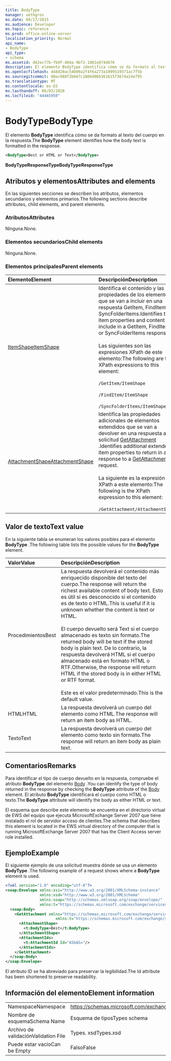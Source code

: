 ```yaml
---
title: BodyType
manager: sethgros
ms.date: 09/17/2015
ms.audience: Developer
ms.topic: reference
ms.prod: office-online-server
localization_priority: Normal
api_name:
- BodyType
api_type:
- schema
ms.assetid: d42ec77b-fb9f-404a-9bf2-1801e8744676
description: El elemento BodyType identifica cómo se da formato al texto del cuerpo en la respuesta.
ms.openlocfilehash: 448d20ac54b09a2f4f6a273a1099519371ac7f5b
ms.sourcegitcommit: 88ec988f2bb67c1866d06b361615f3674a24e795
ms.translationtype: MT
ms.contentlocale: es-ES
ms.lasthandoff: 06/03/2020
ms.locfileid: "44465950"
---
```

# <a name="bodytype"></a><span data-ttu-id="d19c2-103">BodyType</span><span class="sxs-lookup"><span data-stu-id="d19c2-103">BodyType</span></span>

<span data-ttu-id="d19c2-104">El elemento **BodyType** identifica cómo se da formato al texto del cuerpo en la respuesta.</span><span class="sxs-lookup"><span data-stu-id="d19c2-104">The **BodyType** element identifies how the body text is formatted in the response.</span></span> 
  
```xml
<BodyType>Best or HTML or Text</BodyType>
```

<span data-ttu-id="d19c2-105">**BodyTypeResponseType**</span><span class="sxs-lookup"><span data-stu-id="d19c2-105">**BodyTypeResponseType**</span></span>

## <a name="attributes-and-elements"></a><span data-ttu-id="d19c2-106">Atributos y elementos</span><span class="sxs-lookup"><span data-stu-id="d19c2-106">Attributes and elements</span></span>

<span data-ttu-id="d19c2-107">En las siguientes secciones se describen los atributos, elementos secundarios y elementos primarios.</span><span class="sxs-lookup"><span data-stu-id="d19c2-107">The following sections describe attributes, child elements, and parent elements.</span></span>
  
### <a name="attributes"></a><span data-ttu-id="d19c2-108">Atributos</span><span class="sxs-lookup"><span data-stu-id="d19c2-108">Attributes</span></span>

<span data-ttu-id="d19c2-109">Ninguna.</span><span class="sxs-lookup"><span data-stu-id="d19c2-109">None.</span></span>
  
### <a name="child-elements"></a><span data-ttu-id="d19c2-110">Elementos secundarios</span><span class="sxs-lookup"><span data-stu-id="d19c2-110">Child elements</span></span>

<span data-ttu-id="d19c2-111">Ninguna.</span><span class="sxs-lookup"><span data-stu-id="d19c2-111">None.</span></span>
  
### <a name="parent-elements"></a><span data-ttu-id="d19c2-112">Elementos principales</span><span class="sxs-lookup"><span data-stu-id="d19c2-112">Parent elements</span></span>

|<span data-ttu-id="d19c2-113">**Elemento**</span><span class="sxs-lookup"><span data-stu-id="d19c2-113">**Element**</span></span>|<span data-ttu-id="d19c2-114">**Descripción**</span><span class="sxs-lookup"><span data-stu-id="d19c2-114">**Description**</span></span>|
|:-----|:-----|
|[<span data-ttu-id="d19c2-115">ItemShape</span><span class="sxs-lookup"><span data-stu-id="d19c2-115">ItemShape</span></span>](itemshape.md) <br/> | <span data-ttu-id="d19c2-116">Identifica el contenido y las propiedades de los elementos que se van a incluir en una respuesta GetItem, FindItem o SyncFolderItems.</span><span class="sxs-lookup"><span data-stu-id="d19c2-116">Identifies the item properties and content to include in a GetItem, FindItem, or SyncFolderItems response.</span></span>  <br/><br/><span data-ttu-id="d19c2-117">Las siguientes son las expresiones XPath de este elemento:</span><span class="sxs-lookup"><span data-stu-id="d19c2-117">The following are the XPath expressions to this element:</span></span><br/><br/>  `/GetItem/ItemShape`<br/><br/>`/FindItem/ItemShape`<br/><br/>`/SyncFolderItems/ItemShape` <br/> |
|[<span data-ttu-id="d19c2-118">AttachmentShape</span><span class="sxs-lookup"><span data-stu-id="d19c2-118">AttachmentShape</span></span>](attachmentshape.md) <br/> |<span data-ttu-id="d19c2-119">Identifica las propiedades adicionales de elementos extendidos que se van a devolver en una respuesta a una solicitud [GetAttachment](getattachment.md) .</span><span class="sxs-lookup"><span data-stu-id="d19c2-119">Identifies additional extended item properties to return in a response to a [GetAttachment](getattachment.md) request.</span></span>  <br/><br/><span data-ttu-id="d19c2-120">La siguiente es la expresión XPath a este elemento:</span><span class="sxs-lookup"><span data-stu-id="d19c2-120">The following is the XPath expression to this element:</span></span><br/><br/>  `/GetAttachment/AttachmentShape` <br/> |
   
## <a name="text-value"></a><span data-ttu-id="d19c2-121">Valor de texto</span><span class="sxs-lookup"><span data-stu-id="d19c2-121">Text value</span></span>

<span data-ttu-id="d19c2-122">En la siguiente tabla se enumeran los valores posibles para el elemento **BodyType** .</span><span class="sxs-lookup"><span data-stu-id="d19c2-122">The following table lists the possible values for the **BodyType** element.</span></span> 
  
|<span data-ttu-id="d19c2-123">**Valor**</span><span class="sxs-lookup"><span data-stu-id="d19c2-123">**Value**</span></span>|<span data-ttu-id="d19c2-124">**Descripción**</span><span class="sxs-lookup"><span data-stu-id="d19c2-124">**Description**</span></span>|
|:-----|:-----|
|<span data-ttu-id="d19c2-125">Procedimientos</span><span class="sxs-lookup"><span data-stu-id="d19c2-125">Best</span></span>  <br/> |<span data-ttu-id="d19c2-126">La respuesta devolverá el contenido más enriquecido disponible del texto del cuerpo.</span><span class="sxs-lookup"><span data-stu-id="d19c2-126">The response will return the richest available content of body text.</span></span> <span data-ttu-id="d19c2-127">Esto es útil si es desconocido si el contenido es de texto o HTML.</span><span class="sxs-lookup"><span data-stu-id="d19c2-127">This is useful if it is unknown whether the content is text or HTML.</span></span><br/><br/> <span data-ttu-id="d19c2-128">El cuerpo devuelto será Text si el cuerpo almacenado es texto sin formato.</span><span class="sxs-lookup"><span data-stu-id="d19c2-128">The returned body will be text if the stored body is plain text.</span></span> <span data-ttu-id="d19c2-129">De lo contrario, la respuesta devolverá HTML si el cuerpo almacenado está en formato HTML o RTF.</span><span class="sxs-lookup"><span data-stu-id="d19c2-129">Otherwise, the response will return HTML if the stored body is in either HTML or RTF format.</span></span><br/><br/> <span data-ttu-id="d19c2-130">Este es el valor predeterminado.</span><span class="sxs-lookup"><span data-stu-id="d19c2-130">This is the default value.</span></span>  <br/> |
|<span data-ttu-id="d19c2-131">HTML</span><span class="sxs-lookup"><span data-stu-id="d19c2-131">HTML</span></span>  <br/> |<span data-ttu-id="d19c2-132">La respuesta devolverá un cuerpo del elemento como HTML.</span><span class="sxs-lookup"><span data-stu-id="d19c2-132">The response will return an item body as HTML.</span></span>  <br/> |
|<span data-ttu-id="d19c2-133">Texto</span><span class="sxs-lookup"><span data-stu-id="d19c2-133">Text</span></span>  <br/> |<span data-ttu-id="d19c2-134">La respuesta devolverá un cuerpo del elemento como texto sin formato.</span><span class="sxs-lookup"><span data-stu-id="d19c2-134">The response will return an item body as plain text.</span></span>  <br/> |
   
## <a name="remarks"></a><span data-ttu-id="d19c2-135">Comentarios</span><span class="sxs-lookup"><span data-stu-id="d19c2-135">Remarks</span></span>

<span data-ttu-id="d19c2-136">Para identificar el tipo de cuerpo devuelto en la respuesta, compruebe el atributo **BodyType** del elemento [Body](body.md) .</span><span class="sxs-lookup"><span data-stu-id="d19c2-136">You can identify the type of body returned in the response by checking the **BodyType** attribute of the [Body](body.md) element.</span></span> <span data-ttu-id="d19c2-137">El atributo **BodyType** identificará el cuerpo como HTML o texto.</span><span class="sxs-lookup"><span data-stu-id="d19c2-137">The **BodyType** attribute will identify the body as either HTML or text.</span></span> 
  
<span data-ttu-id="d19c2-138">El esquema que describe este elemento se encuentra en el directorio virtual de EWS del equipo que ejecuta MicrosoftExchange Server 2007 que tiene instalado el rol de servidor acceso de clientes.</span><span class="sxs-lookup"><span data-stu-id="d19c2-138">The schema that describes this element is located in the EWS virtual directory of the computer that is running MicrosoftExchange Server 2007 that has the Client Access server role installed.</span></span>
  
## <a name="example"></a><span data-ttu-id="d19c2-139">Ejemplo</span><span class="sxs-lookup"><span data-stu-id="d19c2-139">Example</span></span>

<span data-ttu-id="d19c2-140">El siguiente ejemplo de una solicitud muestra dónde se usa un elemento **BodyType** .</span><span class="sxs-lookup"><span data-stu-id="d19c2-140">The following example of a request shows where a **BodyType** element is used.</span></span> 
  
```xml
<?xml version="1.0" encoding="utf-8"?>
<soap:Envelope xmlns:xsi="http://www.w3.org/2001/XMLSchema-instance"
               xmlns:xsd="http://www.w3.org/2001/XMLSchema"
               xmlns:soap="http://schemas.xmlsoap.org/soap/envelope/"
               xmlns:t="https://schemas.microsoft.com/exchange/services/2006/types">
  <soap:Body>
    <GetAttachment xmlns="https://schemas.microsoft.com/exchange/services/2006/messages" 
                      xmlns:t="https://schemas.microsoft.com/exchange/services/2006/types">
      <AttachmentShape>
        <t:BodyType>Best</t:BodyType>
      </AttachmentShape>
      <AttachmentIds>
        <t:AttachmentId Id="ASkAS="/>
      </AttachmentIds>
    </GetAttachment>
  </soap:Body>
</soap:Envelope>
```

<span data-ttu-id="d19c2-141">El atributo ID se ha abreviado para preservar la legibilidad.</span><span class="sxs-lookup"><span data-stu-id="d19c2-141">The Id attribute has been shortened to preserve readability.</span></span>
  
## <a name="element-information"></a><span data-ttu-id="d19c2-142">Información del elemento</span><span class="sxs-lookup"><span data-stu-id="d19c2-142">Element information</span></span>

|||
|:-----|:-----|
|<span data-ttu-id="d19c2-143">Namespace</span><span class="sxs-lookup"><span data-stu-id="d19c2-143">Namespace</span></span>  <br/> |https://schemas.microsoft.com/exchange/services/2006/types  <br/> |
|<span data-ttu-id="d19c2-144">Nombre de esquema</span><span class="sxs-lookup"><span data-stu-id="d19c2-144">Schema Name</span></span>  <br/> |<span data-ttu-id="d19c2-145">Esquema de tipos</span><span class="sxs-lookup"><span data-stu-id="d19c2-145">Types schema</span></span>  <br/> |
|<span data-ttu-id="d19c2-146">Archivo de validación</span><span class="sxs-lookup"><span data-stu-id="d19c2-146">Validation File</span></span>  <br/> |<span data-ttu-id="d19c2-147">Types. xsd</span><span class="sxs-lookup"><span data-stu-id="d19c2-147">Types.xsd</span></span>  <br/> |
|<span data-ttu-id="d19c2-148">Puede estar vacío</span><span class="sxs-lookup"><span data-stu-id="d19c2-148">Can be Empty</span></span>  <br/> |<span data-ttu-id="d19c2-149">Falso</span><span class="sxs-lookup"><span data-stu-id="d19c2-149">False</span></span>  <br/> |
   

